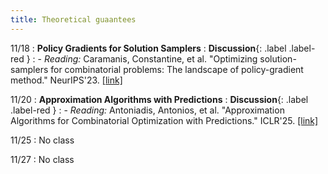 ```yaml
---
title: Theoretical guaantees
---
```


11/18
: **Policy Gradients for Solution Samplers**
  : **Discussion**{: .label .label-red }
: - *Reading:* Caramanis, Constantine, et al. "Optimizing solution-samplers for combinatorial problems: The landscape of policy-gradient method." NeurIPS'23. [[link]](https://arxiv.org/abs/2310.05309)

11/20
: **Approximation Algorithms with Predictions**
  : **Discussion**{: .label .label-red }
: - *Reading:* Antoniadis, Antonios, et al. "Approximation Algorithms for Combinatorial Optimization with Predictions." ICLR'25. [[link]](https://arxiv.org/abs/2411.16600v1)

11/25
: No class

11/27
: No class